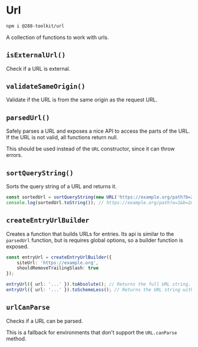 # Url

```sh
npm i @288-toolkit/url
```

A collection of functions to work with urls.

## `isExternalUrl()`

Check if a URL is external.

## `validateSameOrigin()`

Validate if the URL is from the same origin as the request URL.

## `parsedUrl()`

Safely parses a URL and exposes a nice API to access the parts of the URL. If the URL is not valid,
all functions return null.

This should be used instead of the `URL` constructor, since it can throw errors.

## `sortQueryString()`

Sorts the query string of a URL and returns it.

```ts
const sortedUrl = sortQueryString(new URL('https://example.org/path?b=2&a=1&c=3'));
console.log(sortedUrl.toString()); // https://example.org/path?a=1&b=2&c=3
```

## `createEntryUrlBuilder`

Creates a function that builds URLs for entries. Its api is similar to the `parsedUrl` function, but
is requires global options, so a builder function is exposed.

```ts
const entryUrl = createEntryUrlBuilder({
	siteUrl: 'https://example.org',
	shouldRemoveTrailingSlash: true
});

entryUrl({ url: '...' }).toAbsolute(); // Returns the full URL string.
entryUrl({ url: '...' }).toSchemeLess(); // Returns the URL string without the scheme, composed of the pathname, search, and hash.
```

## `urlCanParse`

Checks if a URL can be parsed.

This is a fallback for environments that don't support the `URL.canParse` method.
